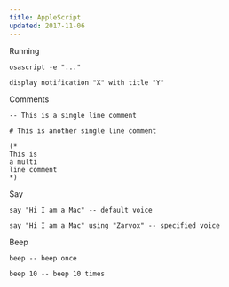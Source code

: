 ```yaml
---
title: AppleScript
updated: 2017-11-06
---
```


Running

    osascript -e "..."

    display notification "X" with title "Y"

Comments

	-- This is a single line comment

	# This is another single line comment

	(*
	This is 
	a multi
	line comment
	*)

Say

	say "Hi I am a Mac" -- default voice

	say "Hi I am a Mac" using "Zarvox" -- specified voice

Beep

	beep -- beep once

	beep 10 -- beep 10 times